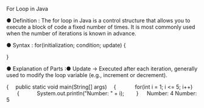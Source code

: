 
For Loop in Java

● Definition :
The for loop in Java is a control structure that allows you to execute a block of code a fixed number of times. It is most commonly used when the number of iterations is known in advance.

● Syntax :
for(initialization; condition; update)
{

}

● Explanation of Parts :● Update → Executed after each iteration, generally used to modify the loop variable (e.g., increment or decrement).

{
 public static void main(String[] args)
 {
 
  for(int i = 1; i <= 5; i++)
  {
   System.out.println("Number: " + i);
  }
 
Number: 4
Number: 5


